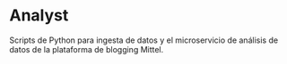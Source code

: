 # Analyst

Scripts de Python para ingesta de datos y el microservicio de análisis de datos
de la plataforma de blogging Mittel.

